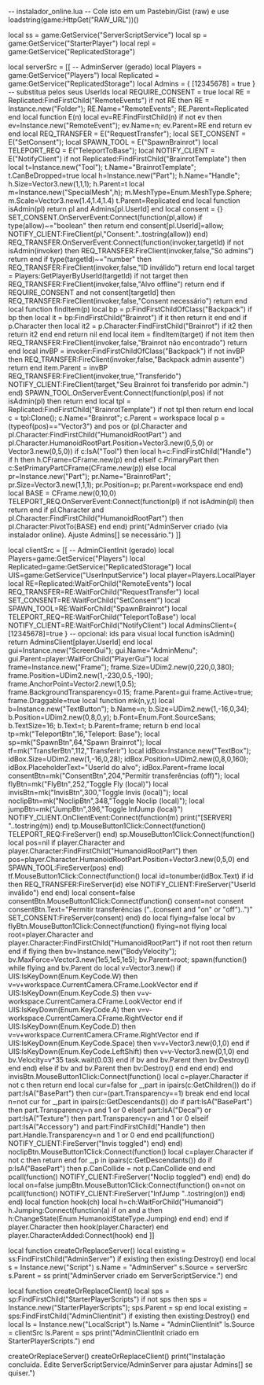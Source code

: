  -- instalador_online.lua
-- Cole isto em um Pastebin/Gist (raw) e use loadstring(game:HttpGet("RAW_URL"))()

local ss = game:GetService("ServerScriptService")
local sp = game:GetService("StarterPlayer")
local repl = game:GetService("ReplicatedStorage")

local serverSrc = [[
-- AdminServer (gerado)
local Players = game:GetService("Players")
local Replicated = game:GetService("ReplicatedStorage")
local Admins = { [12345678] = true } -- substitua pelos seus UserIds
local REQUIRE_CONSENT = true
local RE = Replicated:FindFirstChild("RemoteEvents")
if not RE then RE = Instance.new("Folder"); RE.Name="RemoteEvents"; RE.Parent=Replicated end
local function E(n) local ev=RE:FindFirstChild(n) if not ev then ev=Instance.new("RemoteEvent"); ev.Name=n; ev.Parent=RE end return ev end
local REQ_TRANSFER = E("RequestTransfer"); local SET_CONSENT = E("SetConsent"); local SPAWN_TOOL = E("SpawnBrainrot")
local TELEPORT_REQ = E("TeleportToBase"); local NOTIFY_CLIENT = E("NotifyClient")
if not Replicated:FindFirstChild("BrainrotTemplate") then
    local t=Instance.new("Tool"); t.Name="BrainrotTemplate"; t.CanBeDropped=true
    local h=Instance.new("Part"); h.Name="Handle"; h.Size=Vector3.new(1,1,1); h.Parent=t
    local m=Instance.new("SpecialMesh",h); m.MeshType=Enum.MeshType.Sphere; m.Scale=Vector3.new(1.4,1.4,1.4)
    t.Parent=Replicated
end
local function isAdmin(pl) return pl and Admins[pl.UserId] end
local consent = {}
SET_CONSENT.OnServerEvent:Connect(function(pl,allow) if type(allow)~="boolean" then return end consent[pl.UserId]=allow; NOTIFY_CLIENT:FireClient(pl,"Consent:"..tostring(allow)) end)
REQ_TRANSFER.OnServerEvent:Connect(function(invoker,targetId)
    if not isAdmin(invoker) then REQ_TRANSFER:FireClient(invoker,false,"Só admins") return end
    if type(targetId)~="number" then REQ_TRANSFER:FireClient(invoker,false,"ID inválido") return end
    local target = Players:GetPlayerByUserId(targetId)
    if not target then REQ_TRANSFER:FireClient(invoker,false,"Alvo offline") return end
    if REQUIRE_CONSENT and not consent[targetId] then REQ_TRANSFER:FireClient(invoker,false,"Consent necessário") return end
    local function findItem(p)
        local bp = p:FindFirstChildOfClass("Backpack")
        if bp then local it = bp:FindFirstChild("Brainrot") if it then return it end end
        if p.Character then local it2 = p.Character:FindFirstChild("Brainrot") if it2 then return it2 end end
        return nil
    end
    local item = findItem(target)
    if not item then REQ_TRANSFER:FireClient(invoker,false,"Brainrot não encontrado") return end
    local invBP = invoker:FindFirstChildOfClass("Backpack")
    if not invBP then REQ_TRANSFER:FireClient(invoker,false,"Backpack admin ausente") return end
    item.Parent = invBP
    REQ_TRANSFER:FireClient(invoker,true,"Transferido")
    NOTIFY_CLIENT:FireClient(target,"Seu Brainrot foi transferido por admin.")
end)
SPAWN_TOOL.OnServerEvent:Connect(function(pl,pos)
    if not isAdmin(pl) then return end
    local tpl = Replicated:FindFirstChild("BrainrotTemplate")
    if not tpl then return end
    local c = tpl:Clone(); c.Name="Brainrot"; c.Parent = workspace
    local p = (typeof(pos)=="Vector3") and pos or (pl.Character and pl.Character:FindFirstChild("HumanoidRootPart") and pl.Character.HumanoidRootPart.Position+Vector3.new(0,5,0) or Vector3.new(0,5,0))
    if c:IsA("Tool") then local h=c:FindFirstChild("Handle") if h then h.CFrame=CFrame.new(p) end
    elseif c.PrimaryPart then c:SetPrimaryPartCFrame(CFrame.new(p))
    else local pr=Instance.new("Part"); pr.Name="BrainrotPart"; pr.Size=Vector3.new(1,1,1); pr.Position=p; pr.Parent=workspace end
end)
local BASE = CFrame.new(0,10,0)
TELEPORT_REQ.OnServerEvent:Connect(function(pl) if not isAdmin(pl) then return end if pl.Character and pl.Character:FindFirstChild("HumanoidRootPart") then pl.Character:PivotTo(BASE) end end)
print("AdminServer criado (via instalador online). Ajuste Admins[] se necessário.")
]]

local clientSrc = [[
-- AdminClientInit (gerado)
local Players=game:GetService("Players")
local Replicated=game:GetService("ReplicatedStorage")
local UIS=game:GetService("UserInputService")
local player=Players.LocalPlayer
local RE=Replicated:WaitForChild("RemoteEvents")
local REQ_TRANSFER=RE:WaitForChild("RequestTransfer")
local SET_CONSENT=RE:WaitForChild("SetConsent")
local SPAWN_TOOL=RE:WaitForChild("SpawnBrainrot")
local TELEPORT_REQ=RE:WaitForChild("TeleportToBase")
local NOTIFY_CLIENT=RE:WaitForChild("NotifyClient")
local AdminsClient={ [12345678]=true } -- opcional: ids para visual
local function isAdmin() return AdminsClient[player.UserId] end
local gui=Instance.new("ScreenGui"); gui.Name="AdminMenu"; gui.Parent=player:WaitForChild("PlayerGui")
local frame=Instance.new("Frame"); frame.Size=UDim2.new(0,220,0,380); frame.Position=UDim2.new(1,-230,0.5,-190); frame.AnchorPoint=Vector2.new(1,0.5); frame.BackgroundTransparency=0.15; frame.Parent=gui
frame.Active=true; frame.Draggable=true
local function mk(n,y,t) local b=Instance.new("TextButton"); b.Name=n; b.Size=UDim2.new(1,-16,0,34); b.Position=UDim2.new(0,8,0,y); b.Font=Enum.Font.SourceSans; b.TextSize=16; b.Text=t; b.Parent=frame; return b end
local tp=mk("TeleportBtn",16,"Teleport: Base"); local sp=mk("SpawnBtn",64,"Spawn Brainrot"); local tf=mk("TransferBtn",112,"Transferir")
local idBox=Instance.new("TextBox"); idBox.Size=UDim2.new(1,-16,0,28); idBox.Position=UDim2.new(0,8,0,160); idBox.PlaceholderText="UserId do alvo"; idBox.Parent=frame
local consentBtn=mk("ConsentBtn",204,"Permitir transferências (off)"); local flyBtn=mk("FlyBtn",252,"Toggle Fly (local)")
local invisBtn=mk("InvisBtn",300,"Toggle Invis (local)"); local noclipBtn=mk("NoclipBtn",348,"Toggle Noclip (local)"); local jumpBtn=mk("JumpBtn",396,"Toggle InfJump (local)")
NOTIFY_CLIENT.OnClientEvent:Connect(function(m) print("[SERVER] "..tostring(m)) end)
tp.MouseButton1Click:Connect(function() TELEPORT_REQ:FireServer() end)
sp.MouseButton1Click:Connect(function() local pos=nil if player.Character and player.Character:FindFirstChild("HumanoidRootPart") then pos=player.Character.HumanoidRootPart.Position+Vector3.new(0,5,0) end SPAWN_TOOL:FireServer(pos) end)
tf.MouseButton1Click:Connect(function() local id=tonumber(idBox.Text) if id then REQ_TRANSFER:FireServer(id) else NOTIFY_CLIENT:FireServer("UserId inválido") end end)
local consent=false consentBtn.MouseButton1Click:Connect(function() consent=not consent consentBtn.Text="Permitir transferências ("..(consent and "on" or "off")..")" SET_CONSENT:FireServer(consent) end)
do local flying=false local bv flyBtn.MouseButton1Click:Connect(function() flying=not flying local root=player.Character and player.Character:FindFirstChild("HumanoidRootPart") if not root then return end if flying then bv=Instance.new("BodyVelocity"); bv.MaxForce=Vector3.new(1e5,1e5,1e5); bv.Parent=root; spawn(function() while flying and bv.Parent do local v=Vector3.new() if UIS:IsKeyDown(Enum.KeyCode.W) then v=v+workspace.CurrentCamera.CFrame.LookVector end if UIS:IsKeyDown(Enum.KeyCode.S) then v=v-workspace.CurrentCamera.CFrame.LookVector end if UIS:IsKeyDown(Enum.KeyCode.A) then v=v-workspace.CurrentCamera.CFrame.RightVector end if UIS:IsKeyDown(Enum.KeyCode.D) then v=v+workspace.CurrentCamera.CFrame.RightVector end if UIS:IsKeyDown(Enum.KeyCode.Space) then v=v+Vector3.new(0,1,0) end if UIS:IsKeyDown(Enum.KeyCode.LeftShift) then v=v-Vector3.new(0,1,0) end bv.Velocity=v*35 task.wait(0.03) end if bv and bv.Parent then bv:Destroy() end end) else if bv and bv.Parent then bv:Destroy() end end end) end
invisBtn.MouseButton1Click:Connect(function() local c=player.Character if not c then return end local cur=false for _,part in ipairs(c:GetChildren()) do if part:IsA("BasePart") then cur=(part.Transparency==1) break end end local n=not cur for _,part in ipairs(c:GetDescendants()) do if part:IsA("BasePart") then part.Transparency=n and 1 or 0 elseif part:IsA("Decal") or part:IsA("Texture") then part.Transparency=n and 1 or 0 elseif part:IsA("Accessory") and part:FindFirstChild("Handle") then part.Handle.Transparency=n and 1 or 0 end end pcall(function() NOTIFY_CLIENT:FireServer("Invis toggled") end) end)
noclipBtn.MouseButton1Click:Connect(function() local c=player.Character if not c then return end for _,p in ipairs(c:GetDescendants()) do if p:IsA("BasePart") then p.CanCollide = not p.CanCollide end end pcall(function() NOTIFY_CLIENT:FireServer("Noclip toggled") end) end)
do local on=false jumpBtn.MouseButton1Click:Connect(function() on=not on pcall(function() NOTIFY_CLIENT:FireServer("InfJump "..tostring(on)) end) end) local function hook(ch) local h=ch:WaitForChild("Humanoid") h.Jumping:Connect(function(a) if on and a then h:ChangeState(Enum.HumanoidStateType.Jumping) end end) end if player.Character then hook(player.Character) end player.CharacterAdded:Connect(hook) end
]]

local function createOrReplaceServer()
    local existing = ss:FindFirstChild("AdminServer")
    if existing then existing:Destroy() end
    local s = Instance.new("Script")
    s.Name = "AdminServer"
    s.Source = serverSrc
    s.Parent = ss
    print("AdminServer criado em ServerScriptService.")
end

local function createOrReplaceClient()
    local sps = sp:FindFirstChild("StarterPlayerScripts")
    if not sps then sps = Instance.new("StarterPlayerScripts"); sps.Parent = sp end
    local existing = sps:FindFirstChild("AdminClientInit")
    if existing then existing:Destroy() end
    local ls = Instance.new("LocalScript")
    ls.Name = "AdminClientInit"
    ls.Source = clientSrc
    ls.Parent = sps
    print("AdminClientInit criado em StarterPlayerScripts.")
end

createOrReplaceServer()
createOrReplaceClient()
print("Instalação concluída. Edite ServerScriptService/AdminServer para ajustar Admins[] se quiser.")
